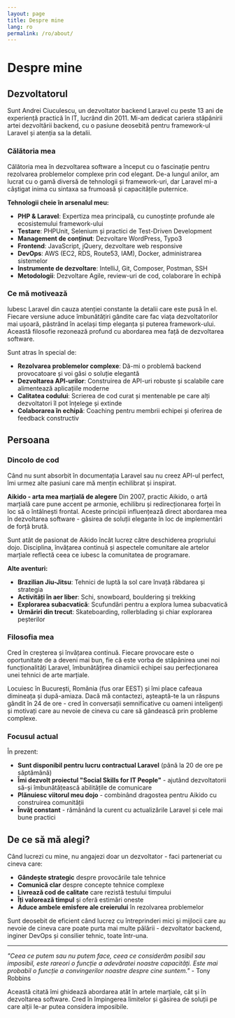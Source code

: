 ```yaml
---
layout: page
title: Despre mine
lang: ro
permalink: /ro/about/
---
```


# Despre mine

## Dezvoltatorul

Sunt Andrei Ciuculescu, un dezvoltator backend Laravel cu peste 13 ani de experiență practică în IT, lucrând din 2011. Mi-am dedicat cariera stăpânirii artei dezvoltării backend, cu o pasiune deosebită pentru framework-ul Laravel și atenția sa la detalii.

### Călătoria mea

Călătoria mea în dezvoltarea software a început cu o fascinație pentru rezolvarea problemelor complexe prin cod elegant. De-a lungul anilor, am lucrat cu o gamă diversă de tehnologii și framework-uri, dar Laravel mi-a câștigat inima cu sintaxa sa frumoasă și capacitățile puternice.

**Tehnologii cheie în arsenalul meu:**
- **PHP & Laravel**: Expertiza mea principală, cu cunoștințe profunde ale ecosistemului framework-ului
- **Testare**: PHPUnit, Selenium și practici de Test-Driven Development
- **Management de conținut**: Dezvoltare WordPress, Typo3
- **Frontend**: JavaScript, jQuery, dezvoltare web responsive
- **DevOps**: AWS (EC2, RDS, Route53, IAM), Docker, administrarea sistemelor
- **Instrumente de dezvoltare**: IntelliJ, Git, Composer, Postman, SSH
- **Metodologii**: Dezvoltare Agile, review-uri de cod, colaborare în echipă

### Ce mă motivează

Iubesc Laravel din cauza atenției constante la detalii care este pusă în el. Fiecare versiune aduce îmbunătățiri gândite care fac viața dezvoltatorilor mai ușoară, păstrând în același timp eleganța și puterea framework-ului. Această filosofie rezonează profund cu abordarea mea față de dezvoltarea software.

Sunt atras în special de:
- **Rezolvarea problemelor complexe**: Dă-mi o problemă backend provocatoare și voi găsi o soluție elegantă
- **Dezvoltarea API-urilor**: Construirea de API-uri robuste și scalabile care alimentează aplicațiile moderne
- **Calitatea codului**: Scrierea de cod curat și mentenable pe care alți dezvoltatori îl pot înțelege și extinde
- **Colaborarea în echipă**: Coaching pentru membrii echipei și oferirea de feedback constructiv

## Persoana

### Dincolo de cod

Când nu sunt absorbit în documentația Laravel sau nu creez API-ul perfect, îmi urmez alte pasiuni care mă mențin echilibrat și inspirat.

**Aikido - arta mea marțială de alegere**
Din 2007, practic Aikido, o artă marțială care pune accent pe armonie, echilibru și redirecționarea forței în loc să o întâlnești frontal. Aceste principii influențează direct abordarea mea în dezvoltarea software - găsirea de soluții elegante în loc de implementări de forță brută.

Sunt atât de pasionat de Aikido încât lucrez către deschiderea propriului dojo. Disciplina, învățarea continuă și aspectele comunitare ale artelor marțiale reflectă ceea ce iubesc la comunitatea de programare.

**Alte aventuri:**
- **Brazilian Jiu-Jitsu**: Tehnici de luptă la sol care învață răbdarea și strategia
- **Activități în aer liber**: Schi, snowboard, bouldering și trekking
- **Explorarea subacvatică**: Scufundări pentru a explora lumea subacvatică
- **Urmăriri din trecut**: Skateboarding, rollerblading și chiar explorarea peșterilor

### Filosofia mea

Cred în creșterea și învățarea continuă. Fiecare provocare este o oportunitate de a deveni mai bun, fie că este vorba de stăpânirea unei noi funcționalități Laravel, îmbunătățirea dinamicii echipei sau perfecționarea unei tehnici de arte marțiale.

Locuiesc în București, România (fus orar EEST) și îmi place cafeaua dimineața și după-amiaza. Dacă mă contactezi, așteaptă-te la un răspuns gândit în 24 de ore - cred în conversații semnificative cu oameni inteligenți și motivați care au nevoie de cineva cu care să gândească prin probleme complexe.

### Focusul actual

În prezent:
- **Sunt disponibil pentru lucru contractual Laravel** (până la 20 de ore pe săptămână)
- **Îmi dezvolt proiectul "Social Skills for IT People"** - ajutând dezvoltatorii să-și îmbunătățească abilitățile de comunicare
- **Plănuiesc viitorul meu dojo** - combinând dragostea pentru Aikido cu construirea comunității
- **Învăț constant** - rămânând la curent cu actualizările Laravel și cele mai bune practici

## De ce să mă alegi?

Când lucrezi cu mine, nu angajezi doar un dezvoltator - faci parteneriat cu cineva care:

- **Gândește strategic** despre provocările tale tehnice
- **Comunică clar** despre concepte tehnice complexe
- **Livrează cod de calitate** care rezistă testului timpului
- **Îți valorează timpul** și oferă estimări oneste
- **Aduce ambele emisfere ale creierului** în rezolvarea problemelor

Sunt deosebit de eficient când lucrez cu întreprinderi mici și mijlocii care au nevoie de cineva care poate purta mai multe pălării - dezvoltator backend, inginer DevOps și consilier tehnic, toate într-una.

---

*"Ceea ce putem sau nu putem face, ceea ce considerăm posibil sau imposibil, este rareori o funcție a adevăratei noastre capacități. Este mai probabil o funcție a convingerilor noastre despre cine suntem."* - Tony Robbins

Această citată îmi ghidează abordarea atât în artele marțiale, cât și în dezvoltarea software. Cred în împingerea limitelor și găsirea de soluții pe care alții le-ar putea considera imposibile.